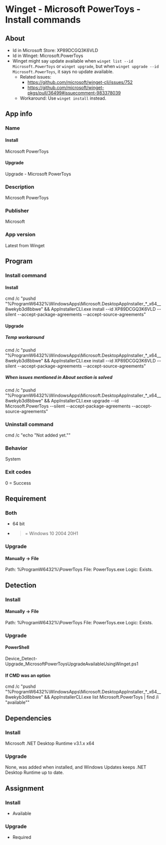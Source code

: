 # Winget - Microsoft PowerToys - Install commands
## About
* Id in Microsoft Store: XP89DCGQ3K6VLD
* Id in Winget: Microsoft.PowerToys
* Winget might say update available when ```winget list --id Microsoft.PowerToys``` or ```winget upgrade```, but when ```winget upgrade --id Microsoft.PowerToys```, it says no update available.
  * Related issues:
    * https://github.com/microsoft/winget-cli/issues/752
    * https://github.com/microsoft/winget-pkgs/pull/36499#issuecomment-983378039
  * Workaround: Use ```winget install``` instead.


## App info
### Name
#### Install
Microsoft PowerToys
#### Upgrade
Upgrade - Microsoft PowerToys

### Description
Microsoft PowerToys

### Publisher
Microsoft

### App version
Latest from Winget


## Program
### Install command
#### Install
cmd /c "pushd "%ProgramW6432%\WindowsApps\Microsoft.DesktopAppInstaller_*_x64__8wekyb3d8bbwe" && AppInstallerCLI.exe install --id XP89DCGQ3K6VLD --silent --accept-package-agreements --accept-source-agreements"
#### Upgrade
##### Temp workaround
cmd /c "pushd "%ProgramW6432%\WindowsApps\Microsoft.DesktopAppInstaller_*_x64__8wekyb3d8bbwe" && AppInstallerCLI.exe install --id XP89DCGQ3K6VLD --silent --accept-package-agreements --accept-source-agreements"
##### When issues mentioned in About section is solved
cmd /c "pushd "%ProgramW6432%\WindowsApps\Microsoft.DesktopAppInstaller_*_x64__8wekyb3d8bbwe" && AppInstallerCLI.exe upgrade --id Microsoft.PowerToys --silent --accept-package-agreements --accept-source-agreements"

### Uninstall command
cmd /c "echo "Not added yet.""

### Behavior
System

### Exit codes
0 = Success


## Requirement
### Both
* 64 bit
* >= Windows 10 2004 20H1

### Upgrade
#### Manually -> File
Path:  %ProgramW6432%\PowerToys
File:  PowerToys.exe
Logic: Exists.


## Detection
### Install
#### Manually -> File
Path:  %ProgramW6432%\PowerToys
File:  PowerToys.exe
Logic: Exists.

### Upgrade
#### PowerShell
Device_Detect-Upgrade_MicrosoftPowerToysUpgradeAvailableUsingWinget.ps1
#### If CMD was an option
cmd /c "pushd "%ProgramW6432%\WindowsApps\Microsoft.DesktopAppInstaller_*_x64__8wekyb3d8bbwe" && AppInstallerCLI.exe list Microsoft.PowerToys | find /i "available""


## Dependencies
### Install
Microsoft .NET Desktop Runtime v3.1.x x64

### Upgrade
None, was added when installed, and Windows Updates keeps .NET Desktop Runtime up to date.


## Assignment
### Install
* Available

### Upgrade
* Required